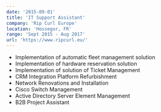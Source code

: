 ```yaml
---
date: '2015-09-01'
title: 'IT Support Assistant'
company: 'Rip Curl Europe'
location: 'Hossegor, FR'
range: 'Sept 2015 - Aug 2017'
url: 'https://www.ripcurl.eu/'
---
```


- Implementation of automatic fleet management solution
- Implementation of hardware reservation solution
- Implementation of solution of Ticket Management
- CRM Integration Platform Refurbishment
- Network Renovations and Installation
- Cisco Switch Management
- Active Directory Server Element Management
- B2B Project Assistant
